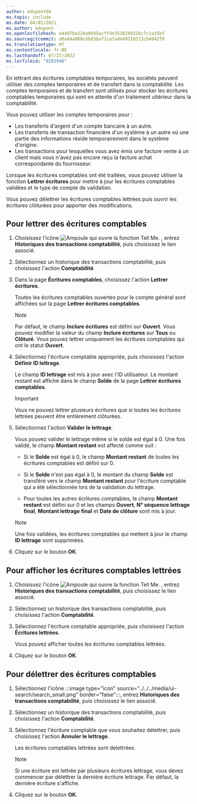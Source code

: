 ```yaml
---
author: edupont04
ms.topic: include
ms.date: 04/01/2021
ms.author: edupont
ms.openlocfilehash: e44d7ba224a0945acff4e352824922bc7c1a35bf
ms.sourcegitcommit: d8a84a008c6bd3baf1ca7ade49310313cb4942f8
ms.translationtype: HT
ms.contentlocale: fr-BE
ms.lasthandoff: 07/27/2022
ms.locfileid: "9201946"
---
```

En lettrant des écritures comptables temporaires, les sociétés peuvent utiliser des comptes temporaires et de transfert dans la comptabilité. Les comptes temporaires et de transfert sont utilisés pour stocker les écritures comptables temporaires qui sont en attente d'un traitement ultérieur dans la comptabilité.  

Vous pouvez utiliser les comptes temporaires pour :  

- Les transferts d'argent d'un compte bancaire à un autre.  
- Les transferts de transaction financière d'un système à un autre où une partie des informations réside temporairement dans le système d'origine.  
- Les transactions pour lesquelles vous avez émis une facture vente à un client mais vous n'avez pas encore reçu la facture achat correspondante du fournisseur.  

Lorsque les écritures comptables ont été traitées, vous pouvez utiliser la fonction **Lettrer écritures** pour mettre à jour les écritures comptables validées et le type de compte de validation.  

Vous pouvez délettrer les écritures comptables lettrées puis ouvrir les écritures clôturées pour apporter des modifications.  

## <a name="to-apply-general-ledger-entries"></a>Pour lettrer des écritures comptables  

1. Choisissez l'icône ![Ampoule qui ouvre la fonction Tell Me.](../../../media/ui-search/search_small.png "Dites-moi ce que vous voulez faire") , entrez **Historiques des transactions comptabilité**, puis choisissez le lien associé.  
2. Sélectionnez un historique des transactions comptabilité, puis choisissez l'action **Comptabilité**.  
3. Dans la page **Écritures comptables**, choisissez l'action **Lettrer écritures**.  

    Toutes les écritures comptables ouvertes pour le compte général sont affichées sur la page **Lettrer écritures comptables**.  

    > [!NOTE]  
    > Par défaut, le champ **Inclure écritures** est défini sur **Ouvert**. Vous pouvez modifier la valeur du champ **Inclure écritures** sur **Tous** ou **Clôturé**. Vous pouvez lettrer uniquement les écritures comptables qui ont le statut **Ouvert**.  

4. Sélectionnez l'écriture comptable appropriée, puis choisissez l'action **Définir ID lettrage**.  

    Le champ **ID lettrage** est mis à jour avec l'ID utilisateur. Le montant restant est affiché dans le champ **Solde** de la page **Lettrer écritures comptables**.  

    > [!IMPORTANT]  
    > Vous ne pouvez lettrer plusieurs écritures que si toutes les écritures lettrées peuvent être entièrement clôturées.  

5. Sélectionnez l'action **Valider le lettrage**.  

    Vous pouvez valider le lettrage même si le solde est égal à 0. Une fois validé, le champ **Montant restant** est affecté comme suit :  

    - Si le **Solde** est égal à 0, le champ **Montant restant** de toutes les écritures comptables est défini sur 0.  

    - Si le **Solde** n'est pas égal à 0, le montant du champ **Solde** est transféré vers le champ **Montant restant** pour l'écriture comptable qui a été sélectionnée lors de la validation du lettrage.  

    - Pour toutes les autres écritures comptables, le champ **Montant restant** est défini sur 0 et les champs **Ouvert**, **N° séquence lettrage final**, **Montant lettrage final** et **Date de clôture** sont mis à jour.  

    > [!NOTE]  
    > Une fois validées, les écritures comptables qui mettent à jour le champ **ID lettrage** sont supprimées.  

6. Cliquez sur le bouton **OK**.  

## <a name="to-view-the-applied-general-ledger-entries"></a>Pour afficher les écritures comptables lettrées  

1. Choisissez l'icône ![Ampoule qui ouvre la fonction Tell Me.](../../../media/ui-search/search_small.png "Dites-moi ce que vous voulez faire") , entrez **Historiques des transactions comptabilité**, puis choisissez le lien associé.  
2. Sélectionnez un historique des transactions comptabilité, puis choisissez l'action **Comptabilité**.  
3. Sélectionnez l'écriture comptable appropriée, puis choisissez l'action **Écritures lettrées**.  

    Vous pouvez afficher toutes les écritures comptables lettrées.  

4. Cliquez sur le bouton **OK**.  

## <a name="to-unapply-general-ledger-entries"></a>Pour délettrer des écritures comptables  

1. Sélectionnez l'icône :::image type="icon" source="../../../media/ui-search/search_small.png" border="false":::, entrez **Historiques des transactions comptabilité**, puis choisissez le lien associé.  
2. Sélectionnez un historique des transactions comptabilité, puis choisissez l'action **Comptabilité**.  
3. Sélectionnez l'écriture comptable que vous souhaitez délettrer, puis choisissez l'action **Annuler le lettrage**.  

    Les écritures comptables lettrées sont delettrées.  

    > [!NOTE]  
    > Si une écriture est lettrée par plusieurs écritures lettrage, vous devez commencer par délettrer la dernière écriture lettrage. Par défaut, la dernière écriture s'affiche.  

4. Cliquez sur le bouton **OK**.  
